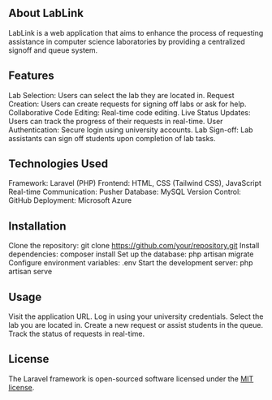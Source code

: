 ## About LabLink
LabLink is a web application that aims to enhance the process of requesting assistance in computer science laboratories by providing a centralized signoff and queue system.

## Features
Lab Selection: Users can select the lab they are located in.
Request Creation: Users can create requests for signing off labs or ask for help.
Collaborative Code Editing: Real-time code editing.
Live Status Updates: Users can track the progress of their requests in real-time.
User Authentication: Secure login using university accounts.
Lab Sign-off: Lab assistants can sign off students upon completion of lab tasks.

## Technologies Used
Framework: Laravel (PHP)
Frontend: HTML, CSS (Tailwind CSS), JavaScript
Real-time Communication: Pusher
Database: MySQL
Version Control: GitHub
Deployment: Microsoft Azure

## Installation
Clone the repository: git clone https://github.com/your/repository.git
Install dependencies: composer install
Set up the database: php artisan migrate
Configure environment variables: .env
Start the development server: php artisan serve

## Usage
Visit the application URL.
Log in using your university credentials.
Select the lab you are located in.
Create a new request or assist students in the queue.
Track the status of requests in real-time.

## License
The Laravel framework is open-sourced software licensed under the [MIT license](https://opensource.org/licenses/MIT).
